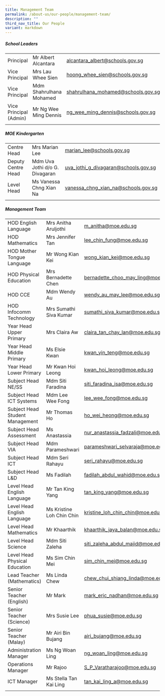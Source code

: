 ```yaml
---
title: Management Team
permalink: /about-us/our-people/management-team/
description: ""
third_nav_title: Our People
variant: markdown
---
```

##### School Leaders

| | | |
|---|---|---|
| Principal   |  Mr Albert Alcantara | [alcantara\_albert@schools.gov.sg](mailto:alcantara_albert@schools.gov.sg) |
| Vice Principal  |  Mrs Lau Whee Sien |  [hoong\_whee\_sien@schools.gov.sg](mailto:hoong_whee_sien@schools.gov.sg) |
|  Vice Principal  |  Mdm Shahrulhana Mohamed |  [shahrulhana\_mohamed@schools.gov.sg](mailto:shahrulhana_mohamed@schools.gov.sg)  |
|  Vice Principal (Admin)  |  Mr Ng Wee Ming Dennis |  [ng\_wee\_ming\_dennis@schools.gov.sg](mailto:ng_wee_ming_dennis@schools.gov.sg) |
| | |

##### MOE Kindergarten

| | | |
|---|---|---|
|  Centre Head  |  Mrs Marian Lee |  marian_lee@schools.gov.sg |
|  Deputy Centre Head  |  Mdm Uva Jothi d/o G. Divagaran |  uva_jothi_g_divagaran@schools.gov.sg |
|  Level Head  |  Ms Vanessa Chng Xian Na  |  vanessa_chng_xian_na@schools.gov.sg  |
| | |

##### Management Team

| | | |
|---|---|---|
| HOD English Language | Mrs Anitha Aruljothi  | m_anitha@moe.edu.sg  |
| HOD Mathematics | Mrs Jennifer Tan | lee_chin_fung@moe.edu.sg |
| HOD Mother Tongue Language | Mr Wong Kian Kei | wong_kian_kei@moe.edu.sg |
| HOD Physical Education | Mrs Bernadette Chen | bernadette_choo_may_ling@moe.edu.sg |
| HOD CCE  | Mdm Wendy Au  | wendy_au_may_lee@moe.edu.sg  
| HOD Infocomm Technology | Mrs Sumathi Siva Kumar | sumathi_siva_kumar@moe.edu.sg |
| Year Head Upper Primary | Mrs Claira Aw | claira_tan_chay_lan@moe.edu.sg |
| Year Head Middle Primary | Ms Elsie Kwan | kwan_yin_teng@moe.edu.sg |
| Year Head Lower Primary | Mr Kwan Hoi Leong | kwan_hoi_leong@moe.edu.sg |
| Subject Head NE/SS | Mdm Siti Faradina | siti_faradina_isa@moe.edu.sg |
| Subject Head ICT Systems | Mdm Lee Wee Fong | lee_wee_fong@moe.edu.sg |
| Subject Head Student Management | Mr Thomas Ho | ho_wei_heong@moe.edu.sg  |
| Subject Head Assessment | Ms Anastassia | nur_anastassia_fadzali@moe.edu.sg  |
| Subject Head VIA | Mdm Parameshwari | parameshwari_selvaraja@moe.edu.sg |
| Subject Head ICT | Mdm Seri Rahayu | seri_rahayu@moe.edu.sg |
| Subject Head L&D | Ms Fadilah | fadilah_abdul_wahid@moe.edu.sg |
| Level Head English Language | Mr Tan King Yang | tan_king_yang@moe.edu.sg |
| Level Head English Language | Ms Kristine Loh Chin Chin | kristine_loh_chin_chin@moe.edu.sg  |
| Level Head Mathematics | Mr Khaarthik  | khaarthik_jaya_balan@moe.edu.sg  |
| Level Head Science | Mdm Siti Zaleha  | siti_zaleha_abdul_majid@moe.edu.sg  |
| Level Head Physical Education | Ms Sim Chin Mei | sim_chin_mei@moe.edu.sg |
| Lead Teacher (Mathematics) | Ms Linda Chew | chew_chui_shiang_linda@moe.edu.sg |
| Senior Teacher (English) | Mr Mark | mark_eric_nadhan@moe.edu.sg |
| Senior Teacher (Science) | Mrs Susie Lee | phua_susie@moe.edu.sg |
| Senior Teacher (Malay) | Mr Airi Bin Bujang | airi_bujang@moe.edu.sg |
| Administration Manager  | Ms Ng Woan Ling  | ng_woan_ling@moe.edu.sg  |
| Operations Manager  | Mr Rajoo  | S_P_Varatharajoo@moe.edu.sg  |
| ICT Manager | Ms Stella Tan Kai Ling | tan_kai_ling_a@moe.edu.sg |
| | | |